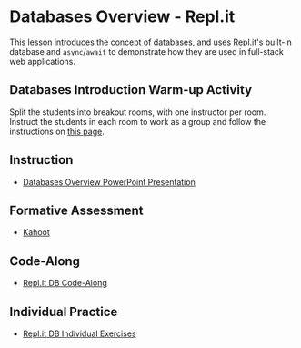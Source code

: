 # Databases Overview - Repl.it
This lesson introduces the concept of databases, and uses Repl.it's built-in database and `async`/`await` to demonstrate how they are used in full-stack web applications.

## Databases Introduction Warm-up Activity
Split the students into breakout rooms, with one instructor per room. Instruct the students in each room to work as a group and follow the instructions on [this page](DatabasesWarmUp.md).

## Instruction
- [Databases Overview PowerPoint Presentation](DatabasesOverview.pptx)

## Formative Assessment
- [Kahoot]()

## Code-Along
- [Repl.it DB Code-Along](DatabaseCodeAlong.md)

## Individual Practice
- [Repl.it DB Individual Exercises](DatabaseIndividualExercises.md)